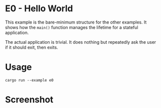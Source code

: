# E0 - Hello World

This example is the bare-minimum structure for the other examples. It shows
how the `main()` function manages the lifetime for a stateful application.

The actual application is trivial. It does nothing but repeatedly ask the user
if it should exit, then exits.

# Usage

```
cargo run --example e0
```

# Screenshot


